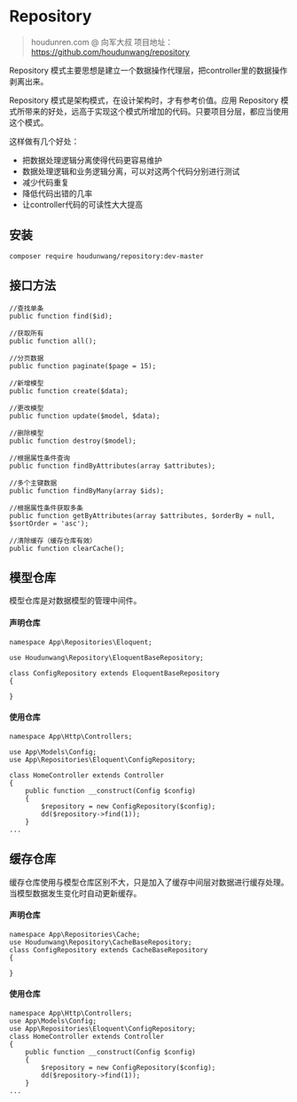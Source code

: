 # Repository 
> houdunren.com @ 向军大叔
项目地址：https://github.com/houdunwang/repository

Repository 模式主要思想是建立一个数据操作代理层，把controller里的数据操作剥离出来。

Repository 模式是架构模式，在设计架构时，才有参考价值。应用 Repository 模式所带来的好处，远高于实现这个模式所增加的代码。只要项目分层，都应当使用这个模式。

这样做有几个好处：

- 把数据处理逻辑分离使得代码更容易维护
- 数据处理逻辑和业务逻辑分离，可以对这两个代码分别进行测试
- 减少代码重复
- 降低代码出错的几率
- 让controller代码的可读性大大提高

## 安装

```
composer require houdunwang/repository:dev-master
```

## 接口方法
```
//查找单条
public function find($id);

//获取所有
public function all();

//分页数据
public function paginate($page = 15);

//新增模型
public function create($data);

//更改模型
public function update($model, $data);

//删除模型
public function destroy($model);

//根据属性条件查询
public function findByAttributes(array $attributes);

//多个主键数据
public function findByMany(array $ids);

//根据属性条件获取多条
public function getByAttributes(array $attributes, $orderBy = null, $sortOrder = 'asc');

//清除缓存（缓存仓库有效）
public function clearCache();
```

## 模型仓库
模型仓库是对数据模型的管理中间件。
#### 声明仓库
```
namespace App\Repositories\Eloquent;

use Houdunwang\Repository\EloquentBaseRepository;

class ConfigRepository extends EloquentBaseRepository
{

}
```

#### 使用仓库
```
namespace App\Http\Controllers;

use App\Models\Config;
use App\Repositories\Eloquent\ConfigRepository;

class HomeController extends Controller
{
    public function __construct(Config $config)
    {
        $repository = new ConfigRepository($config);
        dd($repository->find(1));
    }
...
```
## 缓存仓库
缓存仓库使用与模型仓库区别不大，只是加入了缓存中间层对数据进行缓存处理。
当模型数据发生变化时自动更新缓存。

#### 声明仓库

```
namespace App\Repositories\Cache;
use Houdunwang\Repository\CacheBaseRepository;
class ConfigRepository extends CacheBaseRepository
{

}
```

#### 使用仓库

```
namespace App\Http\Controllers;
use App\Models\Config;
use App\Repositories\Eloquent\ConfigRepository;
class HomeController extends Controller
{
    public function __construct(Config $config)
    {
        $repository = new ConfigRepository($config);
        dd($repository->find(1));
    }
...
```



